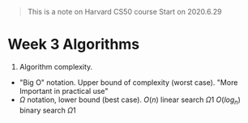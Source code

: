 
> This is a note on Harvard CS50 course
> Start on 2020.6.29

# Week 3 Algorithms
1. Algorithm complexity. 
- "Big O"  notation. Upper bound of complexity (worst case). "More Important in practical use"
- $\Omega$ notation,  lower bound (best case). 
$O(n)$ linear search $\Omega 1$
$O(log_n)$ binary search $\Omega 1$
<!--stackedit_data:
eyJoaXN0b3J5IjpbMjgwODU1NDM4XX0=
-->